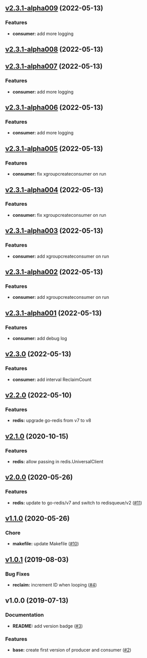
<a name="v2.3.1-alpha009"></a>
## [v2.3.1-alpha009](https://github.com/robinjoseph08/go-pg-migrations/compare/v2.3.1-alpha008...v2.3.1-alpha009) (2022-05-13)

### Features

* **consumer:** add more logging


<a name="v2.3.1-alpha008"></a>
## [v2.3.1-alpha008](https://github.com/robinjoseph08/go-pg-migrations/compare/v2.3.1-alpha007...v2.3.1-alpha008) (2022-05-13)


<a name="v2.3.1-alpha007"></a>
## [v2.3.1-alpha007](https://github.com/robinjoseph08/go-pg-migrations/compare/v2.3.1-alpha006...v2.3.1-alpha007) (2022-05-13)

### Features

* **consumer:** add more logging


<a name="v2.3.1-alpha006"></a>
## [v2.3.1-alpha006](https://github.com/robinjoseph08/go-pg-migrations/compare/v2.3.1-alpha005...v2.3.1-alpha006) (2022-05-13)

### Features

* **consumer:** add more logging


<a name="v2.3.1-alpha005"></a>
## [v2.3.1-alpha005](https://github.com/robinjoseph08/go-pg-migrations/compare/v2.3.1-alpha004...v2.3.1-alpha005) (2022-05-13)

### Features

* **consumer:** fix xgroupcreateconsumer on run


<a name="v2.3.1-alpha004"></a>
## [v2.3.1-alpha004](https://github.com/robinjoseph08/go-pg-migrations/compare/v2.3.1-alpha003...v2.3.1-alpha004) (2022-05-13)

### Features

* **consumer:** fix xgroupcreateconsumer on run


<a name="v2.3.1-alpha003"></a>
## [v2.3.1-alpha003](https://github.com/robinjoseph08/go-pg-migrations/compare/v2.3.1-alpha002...v2.3.1-alpha003) (2022-05-13)

### Features

* **consumer:** add xgroupcreateconsumer on run


<a name="v2.3.1-alpha002"></a>
## [v2.3.1-alpha002](https://github.com/robinjoseph08/go-pg-migrations/compare/v2.3.1-alpha001...v2.3.1-alpha002) (2022-05-13)

### Features

* **consumer:** add xgroupcreateconsumer on run


<a name="v2.3.1-alpha001"></a>
## [v2.3.1-alpha001](https://github.com/robinjoseph08/go-pg-migrations/compare/v2.3.0...v2.3.1-alpha001) (2022-05-13)

### Features

* **consumer:** add debug log


<a name="v2.3.0"></a>
## [v2.3.0](https://github.com/robinjoseph08/go-pg-migrations/compare/v2.2.0...v2.3.0) (2022-05-13)

### Features

* **consumer:** add interval ReclaimCount


<a name="v2.2.0"></a>
## [v2.2.0](https://github.com/robinjoseph08/go-pg-migrations/compare/v2.1.0...v2.2.0) (2022-05-10)

### Features

* **redis:** upgrade go-redis from v7 to v8


<a name="v2.1.0"></a>
## [v2.1.0](https://github.com/robinjoseph08/go-pg-migrations/compare/v2.0.0...v2.1.0) (2020-10-15)

### Features

* **redis:** allow passing in redis.UniversalClient


<a name="v2.0.0"></a>
## [v2.0.0](https://github.com/robinjoseph08/go-pg-migrations/compare/v1.1.0...v2.0.0) (2020-05-26)

### Features

* **redis:** update to go-redis/v7 and switch to redisqueue/v2 ([#11](https://github.com/robinjoseph08/go-pg-migrations/issues/11))


<a name="v1.1.0"></a>
## [v1.1.0](https://github.com/robinjoseph08/go-pg-migrations/compare/v1.0.1...v1.1.0) (2020-05-26)

### Chore

* **makefile:** update Makefile ([#10](https://github.com/robinjoseph08/go-pg-migrations/issues/10))


<a name="v1.0.1"></a>
## [v1.0.1](https://github.com/robinjoseph08/go-pg-migrations/compare/v1.0.0...v1.0.1) (2019-08-03)

### Bug Fixes

* **reclaim:** increment ID when looping ([#4](https://github.com/robinjoseph08/go-pg-migrations/issues/4))


<a name="v1.0.0"></a>
## v1.0.0 (2019-07-13)

### Documentation

* **README:** add version badge ([#3](https://github.com/robinjoseph08/go-pg-migrations/issues/3))

### Features

* **base:** create first version of producer and consumer ([#2](https://github.com/robinjoseph08/go-pg-migrations/issues/2))

